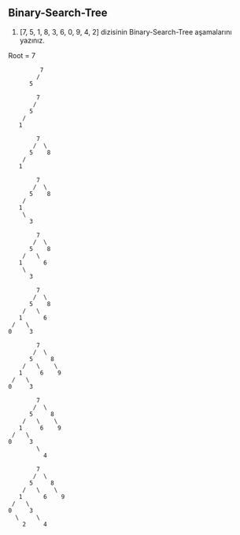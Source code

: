 ## Binary-Search-Tree 

1. [7, 5, 1, 8, 3, 6, 0, 9, 4, 2] dizisinin Binary-Search-Tree aşamalarını yazınız. 

Root = 7

 
             7
            /       
          5

            7
           /       
          5
        /
       1

            7
           /  \  
          5    8
        /
       1
 
            7
           /  \  
          5    8
        /
       1
        \
          3

            7
           /  \  
          5    8
        /   \
       1      6
        \
          3

            7
           /  \  
          5    8
        /   \
       1      6
     /   \
    0     3
         
            7
           /  \  
          5     8
        /   \    \
       1     6    9
     /   \
    0     3
         
            7
           /  \  
          5     8
        /   \    \
       1     6    9
     /   \
    0     3
            \
              4      
 
            7
           /  \  
          5     8
        /   \    \
       1      6    9
     /   \
    0     3
      \     \
        2     4               
